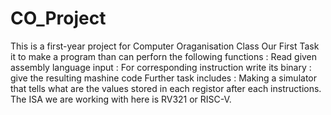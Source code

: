 # CO_Project
This is a first-year project for Computer Oraganisation Class
Our First Task it to make a program than can perforn the following functions
: Read given assembly language input 
: For corresponding instruction write its binary
: give the resulting mashine code
Further task includes 
: Making a simulator that tells what are the values stored in each registor after each instructions.
The ISA we are working with here is RV321 or RISC-V.
